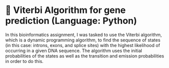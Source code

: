 # 🧬 Viterbi Algorithm for gene prediction (Language: Python)

In this bioinformatics assignment, I was tasked to use the Viterbi algorithm, which is a dynamic programming algorithm, to find the sequence of states (in this case: introns, exons, and splice sites) with the highest likelihood of occurring in a given DNA sequence.  The algorithm uses the initial probabilities of the states as well as the transition and emission probabilities in order to do this. 
